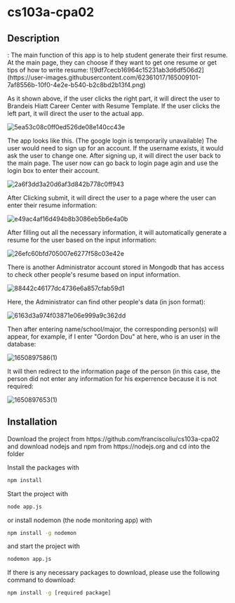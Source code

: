 # cs103a-cpa02
<h2>Description</h2>:
The main function of this app is to help student generate their first resume. At the main page, they can choose if they want to get one resume or get tips of how to write resume:
![9df7cecb16964c15231ab3d6df506d2](https://user-images.githubusercontent.com/62361017/165009101-7af8556b-10f0-4e2e-b540-b2c8bd2b13f4.png)

As it shown above, if the user clicks the right part, it will direct the user to Brandeis Hiatt Career Center with Resume Template. If the user clicks the left part, it will direct the user to the actual app. 

![5ea53c08c0ff0ed526de08e140cc43e](https://user-images.githubusercontent.com/62361017/165107949-5419f5ce-0577-46ae-9d3f-bd7c5d661720.png)

The app looks like this. (The google login is temporarily unavailable) The user would need to sign up for an account. If the username exists, it would ask the user to change one. After signing up, it will direct the user back to the main page. The user now can go back to login page agin and use the login box to enter their account.

![2a6f3dd3a20d6af3d842b778c0ff943](https://user-images.githubusercontent.com/62361017/165108418-f84ce72e-e227-4676-bb4d-f7e625330d78.png)

After Clicking submit, it will direct the user to a page where the user can enter their resume information:

![e49ac4af16d494b8b3086eb5b6e4a0b](https://user-images.githubusercontent.com/62361017/165108497-2453651c-d5f4-469a-9c47-8aa030c4acb0.png)

After filling out all the necessary information, it will automatically generate a resume for the user based on the input information:

![26efc60bfd705007e6277f58c03e42e](https://user-images.githubusercontent.com/62361017/165108695-514ff44a-1785-43ab-8766-6dc35217d2bb.png)

There is another Administrator account stored in Mongodb that has access to check other people's resume based on input information.

![88442c46177dc4736e6a857cfab59d1](https://user-images.githubusercontent.com/62361017/165111678-4156e607-7cc3-4c9d-8482-6936dcfc0740.png)

Here, the Administrator can find other people's data (in json format):

![6163d3a974f03871e06e999a9c362dd](https://user-images.githubusercontent.com/62361017/165111826-4d13b4ec-c4cc-41ca-ae5b-2c18d1c043b3.png)

Then after entering name/school/major, the corresponding person(s) will appear, for example, if I enter "Gordon Dou" at here, who is an user in the database:

![1650897586(1)](https://user-images.githubusercontent.com/62361017/165112393-1b5b6fbf-d7c3-4938-9d8d-bb38b944a17f.png)

It will then redirect to the information page of the person (in this case, the person did not enter any information for his experrence because it is not required:

![1650897653(1)](https://user-images.githubusercontent.com/62361017/165112583-3ecf96f9-e836-40ea-a439-a5ea2652aa6d.png)

<h2> Installation </h2>
Download the project from https://github.com/franciscoliu/cs103a-cpa02 and download nodejs and npm from https://nodejs.org
and cd into the folder

Install the packages with
``` bash
npm install
```
Start the project with
``` bash
node app.js
```
or install nodemon (the node monitoring app) with
``` bash
npm install -g nodemon
```
and start the project with
``` bash
nodemon app.js
```
If there is any necessary packages to download, please use the following command to download:
```bash
npm install -g [required package]
```

  
